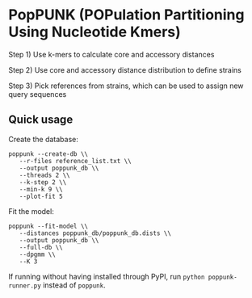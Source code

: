 # PopPUNK (POPulation Partitioning Using Nucleotide Kmers)

Step 1) Use k-mers to calculate core and accessory distances

Step 2) Use core and accessory distance distribution to define strains

Step 3) Pick references from strains, which can be used to assign new
query sequences

## Quick usage
Create the database:
```
poppunk --create-db \\
   --r-files reference_list.txt \\
   --output poppunk_db \\
   --threads 2 \\
   --k-step 2 \\
   --min-k 9 \\
   --plot-fit 5
```

Fit the model:
```
poppunk --fit-model \\
   --distances poppunk_db/poppunk_db.dists \\
   --output poppunk_db \\
   --full-db \\
   --dpgmm \\
   --K 3
```

If running without having installed through PyPI, run `python poppunk-runner.py` instead of `poppunk`.


